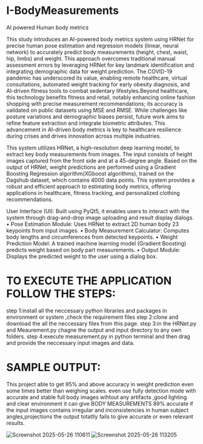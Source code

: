 # I-BodyMeasurements
AI powered Human body metrics

This study introduces an AI-powered body metrics system using HRNet for 
precise human pose estimation and regression models (linear, neural network) to 
accurately predict body measurements (height, chest, waist, hip, limbs) and 
weight. This approach overcomes traditional manual assessment errors by 
leveraging HRNet for key landmark identification and integrating demographic 
data for weight prediction. The COVID-19 pandemic has underscored its value, 
enabling remote healthcare, virtual consultations, automated weight tracking for 
early obesity diagnosis, and AI-driven fitness tools to combat sedentary 
lifestyles.Beyond healthcare, this technology benefits fitness and retail, notably 
enhancing online fashion shopping with precise measurement recommendations; 
its accuracy is validated on public datasets using MSE and RMSE. While 
challenges like posture variations and demographic biases persist, future work 
aims to refine feature extraction and integrate biometric attributes. This 
advancement in AI-driven body metrics is key to healthcare resilience during 
crises and drives innovation across multiple industries.

This  system utilizes HRNet, a high-resolution deep learning 
model, to extract key body measurements from images. The input consists of 
height images captured from the front side and at a 45-degree angle. Based on the 
output of HRNet, weight predictions are performed using a Gradient Boosting 
Regression algorithm(XGboost algorithms), trained on the Dagshub dataset, 
which contains 4000 data points. This system provides a robust and efficient 
approach to estimating body metrics, offering applications in healthcare, fitness 
tracking, and personalized clothing recommendations.


User Interface (UI): Built using PyQt5, it enables users to interact with 
the system through drag-and-drop image uploading and result display 
dialogs. 
• Pose Estimation Module: Uses HRNet to extract 2D human body 23 keypoints from input images. 
• Body Measurement Calculator: Computes body lengths and circumferences from detected keypoints. 
• Weight Prediction Model: A trained machine learning model (Gradient Boosting) predicts weight based on body part measurements. 
• Output Module: Displays the predicted weight to the user using a dialog box.

# TO EXECUTE THE APPLICATION FOLLOW THE STEPS:
 step 1:install all the neccessary python libraries and packages in environment or system ,check the requirement files
 step 2:clone and download the all the neccessary files from this page.
 step 3:in the HRNet.py and Meaurement.py chagne the output and input directory to any own folders.
 step 4:execute measurement.py in python terminal and then drag and provide the neccessary input images and data.

 # SAMPLE OUTPUT:
 This project able to get 95% and above accuracy in weight prediction even some times better than weighing scales.
 even use fully detection mode with accurate and stable full body images wihtout any artifacts ,good lighting and clear environment it can give BODY MEASUREMENTS 89% accurate
 if the input images contains irregular and inconsistencies in human subject angles,projections the output totatlly fails to give accurate or even relevant results.
 
 ![Screenshot 2025-05-26 110611](https://github.com/user-attachments/assets/f9143615-6587-4494-88a3-93b302941818)
 ![Screenshot 2025-05-26 113205](https://github.com/user-attachments/assets/0e21781a-e90c-4416-83f1-c75930a9b7ed)

 

 
